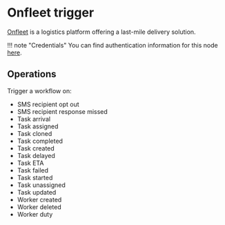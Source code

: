 # Onfleet trigger

[Onfleet](https://onfleet.com/) is a logistics platform offering a last-mile delivery solution.

!!! note "Credentials"
    You can find authentication information for this node [here](/workflow/integrations/credentials/onfleet/).


## Operations

Trigger a workflow on:

* SMS recipient opt out
* SMS recipient response missed
* Task arrival
* Task assigned
* Task cloned
* Task completed
* Task created
* Task delayed
* Task ETA
* Task failed
* Task started
* Task unassigned
* Task updated
* Worker created
* Worker deleted
* Worker duty
